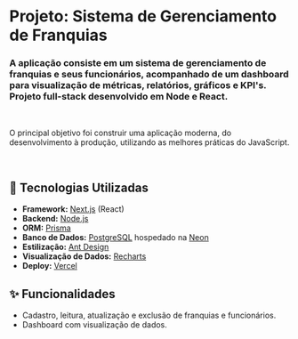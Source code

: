 # Projeto: Sistema de Gerenciamento de Franquias

<h3>A aplicação consiste em um sistema de gerenciamento de franquias e seus funcionários, acompanhado de um dashboard para visualização de métricas, relatórios, gráficos e KPI's. Projeto full-stack desenvolvido em Node e React.</h3></br>

<p>O principal objetivo foi construir uma aplicação moderna, do desenvolvimento à produção, utilizando as melhores práticas do JavaScript.</p></br>

## 🚀 Tecnologias Utilizadas

- **Framework:** [Next.js](https://nextjs.org/) (React)
- **Backend:** [Node.js](https://nodejs.org/)
- **ORM:** [Prisma](https://www.prisma.io/)
- **Banco de Dados:** [PostgreSQL](https://www.postgresql.org/) hospedado na [Neon](https://neon.tech/)
- **Estilização:** [Ant Design](https://ant.design/)
- **Visualização de Dados:** [Recharts](https://recharts.org/)
- **Deploy:** [Vercel](https://vercel.com/)

## ✨ Funcionalidades

* Cadastro, leitura, atualização e exclusão de franquias e funcionários.
* Dashboard com visualização de dados.
